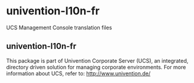 # univention-l10n-fr
UCS Management Console translation files

## univention-l10n-fr
This package is part of Univention Corporate Server (UCS), an integrated, directory driven solution for managing corporate environments. For more information about UCS, refer to: http://www.univention.de/

